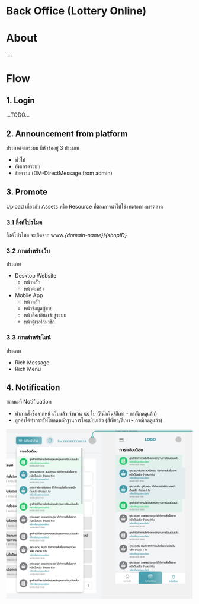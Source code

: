 # Back Office (Lottery Online)

# About

....

# Flow

## 1. Login

...TODO...

## 2. Announcement from platform

ประกาศจากระบบ มีหัวข้ออยู่ 3 ประเภท

- ทั่วไป
- อัพเกรดระบบ
- ข้อความ (DM-DirectMessage from admin)

## 3. Promote

Upload เกี่ยวกับ Assets หรือ Resource ที่ต้องการนำไปใช้งานต่อทางการตลาด

### 3.1 ลิ้งค์โปรโมต

ลิ้งค์โปรโมต จะเกิดจาก www._{domain-name}_/_{shopID}_

### 3.2 ภาพสำหรับเว็บ

ประเภท

- Desktop Website
  - หน้าหลัก
  - หน้าตะกร้า
- Mobile App
  - หน้าหลัก
  - หน้าข้อมูลผู้ขาย
  - หน้าล็อกอิน/เข้าสู่ระบบ
  - หน้าตู้เซฟสมาชิก

### 3.3 ภาพสำหรับไลน์

ประเภท

- Rich Message
- Rich Menu

## 4. Notification

สถานะที่ Notification

- ทำการสั่งซื้อจากหน้าเว็บแล้ว จำนวน xx ใบ (สีน้ำเงิน/สีเทา - กรณีกดดูแล้ว)
- ลูกค้าได้ทำการอัพโหลดหลักฐานการโอนเงินแล้ว (สีเขียว/สีเทา - กรณีกดดูแล้ว)

![addShop](./images/Notification.png)
